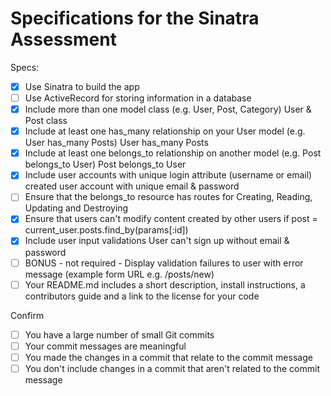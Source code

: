 # Specifications for the Sinatra Assessment

Specs:
- [x] Use Sinatra to build the app
- [ ] Use ActiveRecord for storing information in a database
- [x] Include more than one model class (e.g. User, Post, Category)
        User & Post class
- [x] Include at least one has_many relationship on your User model (e.g. User has_many Posts)
        User has_many Posts
- [x] Include at least one belongs_to relationship on another model (e.g. Post belongs_to User)
        Post belongs_to User
- [x] Include user accounts with unique login attribute (username or email)
        created user account with unique email & password
- [ ] Ensure that the belongs_to resource has routes for Creating, Reading, Updating and Destroying
- [x] Ensure that users can't modify content created by other users
        if post = current_user.posts.find_by(params[:id]) 
- [x] Include user input validations
        User can't sign up without email & password
- [ ] BONUS - not required - Display validation failures to user with error message (example form URL e.g. /posts/new)
- [ ] Your README.md includes a short description, install instructions, a contributors guide and a link to the license for your code

Confirm
- [ ] You have a large number of small Git commits
- [ ] Your commit messages are meaningful
- [ ] You made the changes in a commit that relate to the commit message
- [ ] You don't include changes in a commit that aren't related to the commit message
